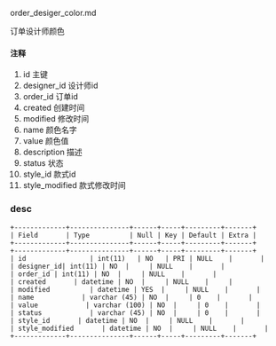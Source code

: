 order_desiger_color.md

订单设计师颜色

#### 注释

1. id 主键
2. designer_id 设计师id
3. order_id 订单id
4. created 创建时间 
5. modified 修改时间
6. name 颜色名字
7. value 颜色值
8. description 描述
9. status 状态
10. style_id 款式id
11. style_modified 款式修改时间 

### desc
```
+-------------+---------------+------+-----+---------+-------+
| Field       | Type          | Null | Key | Default | Extra |
+-------------+---------------+------+-----+---------+-------+
+-------------+---------------+------+-----+---------+-------+
| id                | int(11)   | NO   | PRI | NULL    |       |
| designer_id| int(11) | NO  |     | NULL    |       |
| order_id | int(11) | NO  |     | NULL    |       |
| created       | datetime | NO  |     | NULL    |     |
| modified          | datetime | YES  |     | NULL    |       |
| name            | varchar (45) | NO  |     | 0    |       |
| value            | varchar (100) | NO  |     | 0    |       |
| status            | varchar (45) | NO  |     | 0    |       |
| style_id       | datetime | NO  |     | NULL    |       |
| style_modified       | datetime | NO  |     | NULL    |       |
+-------------+---------------+------+-----+---------+-------+
```








